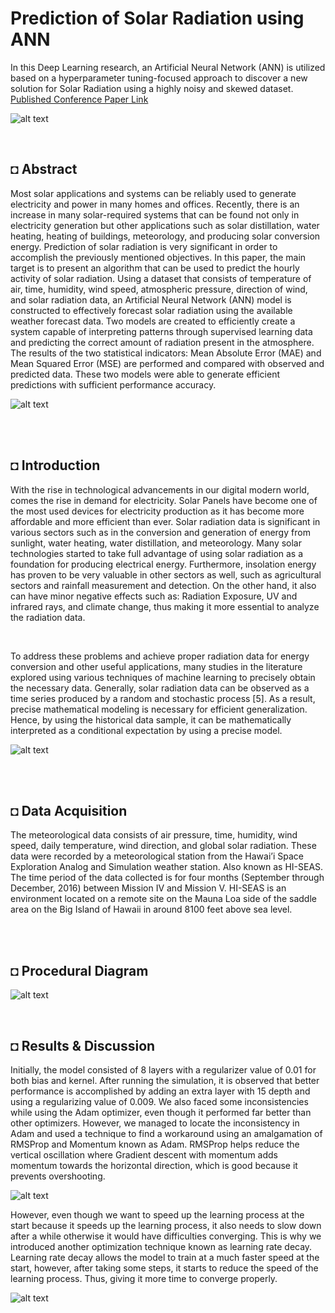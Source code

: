 # Prediction of Solar Radiation using ANN
In this Deep Learning research, an Artificial Neural Network (ANN) is utilized based on a hyperparameter tuning-focused approach to discover a new solution for Solar Radiation using a highly noisy and skewed dataset. </br> 
[Published Conference Paper Link](https://iopscience.iop.org/article/10.1088/1742-6596/1767/1/012041)

![alt text](https://github.com/shahriar-rahman/Prediction-of-Solar-Radiation/blob/main/img/solarpanels.JPG)

</br> 

## ◘ Abstract
Most solar applications and systems can be reliably used to generate electricity and
power in many homes and offices. Recently, there is an increase in many solar-required
systems that can be found not only in electricity generation but other applications such as solar
distillation, water heating, heating of buildings, meteorology, and producing solar conversion
energy. Prediction of solar radiation is very significant in order to accomplish the previously
mentioned objectives. In this paper, the main target is to present an algorithm that can be used
to predict the hourly activity of solar radiation. Using a dataset that consists of temperature of
air, time, humidity, wind speed, atmospheric pressure, direction of wind, and solar radiation
data, an Artificial Neural Network (ANN) model is constructed to effectively forecast solar
radiation using the available weather forecast data. Two models are created to efficiently create
a system capable of interpreting patterns through supervised learning data and predicting the
correct amount of radiation present in the atmosphere. The results of the two statistical
indicators: Mean Absolute Error (MAE) and Mean Squared Error (MSE) are performed and
compared with observed and predicted data. These two models were able to generate efficient
predictions with sufficient performance accuracy.  

![alt text](https://github.com/shahriar-rahman/Prediction-Of-Solar-Radiation/blob/main/Diagrams/SolarPanel.PNG)

</br> </br> 

## ◘ Introduction
With the rise in technological advancements in our digital modern world, comes the rise in demand for
electricity. Solar Panels have become one of the most used devices for electricity production as it
has become more affordable and more efficient than ever. Solar radiation data is significant in
various sectors such as in the conversion and generation of energy from sunlight, water heating, water
distillation, and meteorology. Many solar technologies started to take full advantage of using
solar radiation as a foundation for producing electrical energy. Furthermore, insolation energy has
proven to be very valuable in other sectors as well, such as agricultural sectors and rainfall
measurement and detection. On the other hand, it also can have minor negative effects such as:
Radiation Exposure, UV and infrared rays, and climate change, thus making it more essential to
analyze the radiation data.

</br> 

To address these problems and achieve proper radiation data for energy conversion and other
useful applications, many studies in the literature explored using various techniques of machine
learning to precisely obtain the necessary data. Generally, solar radiation data can be observed as a
time series produced by a random and stochastic process [5]. As a result, precise mathematical
modeling is necessary for efficient generalization. Hence, by using the historical data sample, it can be
mathematically interpreted as a conditional expectation by using a precise model.

![alt text](https://github.com/shahriar-rahman/Prediction-Of-Solar-Radiation/blob/main/Diagrams/DataAnalysis1.PNG) 

</br> </br> 

## ◘ Data Acquisition
The meteorological data consists of air pressure, time, humidity, wind speed, daily temperature, wind
direction, and global solar radiation. These data were recorded by a meteorological station from the
Hawai’i Space Exploration Analog and Simulation weather station. Also known as HI-SEAS. The time period of the data collected is for four months (September through December, 2016) between Mission IV and Mission V. HI-SEAS is an environment located on a remote site on the Mauna Loa
side of the saddle area on the Big Island of Hawaii in around 8100 feet above sea level.

</br> </br> 

## ◘ Procedural Diagram
![alt text](https://github.com/shahriar-rahman/Prediction-Of-Solar-Radiation/blob/main/Diagrams/FlowChart.PNG)

</br> 

## ◘ Results & Discussion
Initially, the model consisted of 8 layers with a regularizer value of 0.01 for both bias and kernel.
After running the simulation, it is observed that better performance is accomplished by adding an extra
layer with 15 depth and using a regularizing value of 0.009. We also faced some inconsistencies while
using the Adam optimizer, even though it performed far better than other optimizers. However, we managed to locate the inconsistency in Adam and used a technique to find a workaround using an amalgamation of RMSProp and Momentum known as Adam. RMSProp helps reduce the vertical
oscillation where Gradient descent with momentum adds momentum towards the horizontal direction,
which is good because it prevents overshooting. 

![alt text](https://github.com/shahriar-rahman/Prediction-Of-Solar-Radiation/blob/main/Diagrams/HyperparameterTuning.PNG)

However, even though we want to speed up the learning process at the start because it speeds up the learning process, it also needs to slow down after
a while otherwise it would have difficulties converging. This is why we introduced another
optimization technique known as learning rate decay. Learning rate decay allows the model to train at a much faster speed at the start, however, after
taking some steps, it starts to reduce the speed of the learning process. Thus, giving it more time to
converge properly.

![alt text](https://github.com/shahriar-rahman/Prediction-Of-Solar-Radiation/blob/main/Diagrams/Results.PNG)

</br> 

